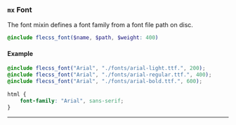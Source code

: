### `mx` <span>Font</span>

The font mixin defines a font family from a font file path on disc.

``` scss
@include flecss_font($name, $path, $weight: 400)
```

#### Example

``` scss
@include flecss_font("Arial", "./fonts/arial-light.ttf.", 200);
@include flecss_font("Arial", "./fonts/arial-regular.ttf.", 400);
@include flecss_font("Arial", "./fonts/arial-bold.ttf.", 600);
    
html {
    font-family: "Arial", sans-serif;
}
```

---